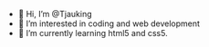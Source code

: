 - 👋 Hi, I’m @Tjauking
- 👀 I’m interested in coding and web development
- 🌱 I’m currently learning html5 and css5.

<!---
Tjauking/Tjauking is a ✨ special ✨ repository because its `README.md` (this file) appears on your GitHub profile.
You can click the Preview link to take a look at your changes.
--->
